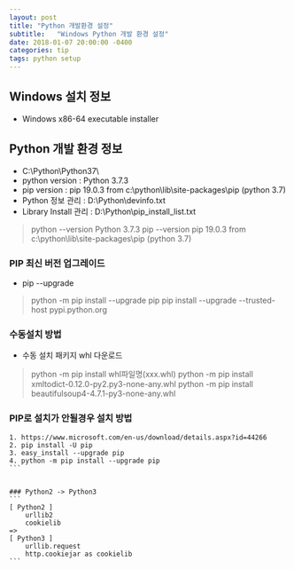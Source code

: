 ```yaml
---
layout: post
title: "Python 개발환경 설정"
subtitle:   "Windows Python 개발 환경 설정"
date: 2018-01-07 20:00:00 -0400
categories: tip
tags: python setup
---
```


## Windows 설치 정보
[Python 3.7.3]: https://www.python.org/downloads/release/python-373/
- Windows x86-64 executable installer

## Python 개발 환경 정보
- C:\Python\Python37\
- python version : Python 3.7.3
- pip version : pip 19.0.3 from c:\python\lib\site-packages\pip (python 3.7)
- Python 정보 관리 : D:\Python\devinfo.txt 
- Library Install 관리 : D:\Python\pip_install_list.txt 
 > python --version	Python 3.7.3
 > pip --version		pip 19.0.3 from c:\python\lib\site-packages\pip (python 3.7)


### PIP 최신 버전 업그레이드
- pip --upgrade
 > python -m pip install --upgrade pip
 > pip install --upgrade --trusted-host pypi.python.org

### 수동설치 방법
- 수동 설치 패키지 whl 다운로드
 > python -m pip install whl파일명(xxx.whl)
 > python -m pip install xmltodict-0.12.0-py2.py3-none-any.whl
 > python -m pip install beautifulsoup4-4.7.1-py3-none-any.whl

### PIP로 설치가 안될경우 설치 방법
```
1. https://www.microsoft.com/en-us/download/details.aspx?id=44266
2. pip install -U pip
3. easy_install --upgrade pip
4. python -m pip install --upgrade pip
​```


### Python2 -> Python3
​```
[ Python2 ]
	urllib2
	cookielib
=>
[ Python3 ]
	urllib.request
	http.cookiejar as cookielib
​```